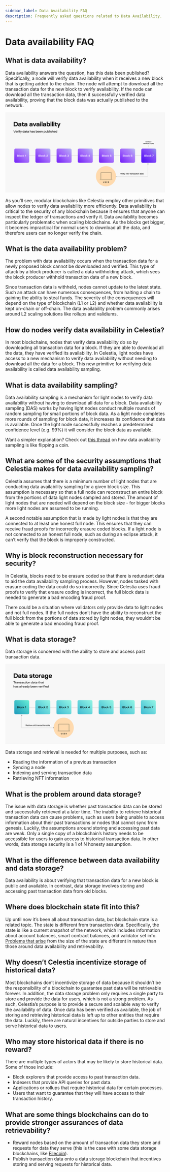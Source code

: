 ```yaml
---
sidebar_label: Data Availability FAQ
description: Frequently asked questions related to Data Availability.
---
```


# Data availability FAQ

## What is data availability?

Data availability answers the question, has this data been published?
Specifically, a node will verify data availability when it receives a
new block that is getting added to the chain. The node will attempt to
download all the transaction data for the new block to verify availability.
If the node can download all the transaction data, then it successfully
verified data availability, proving that the block data was actually
published to the network.

![Modular VS Monolithic](../img/learn/data-availability-faq/Data-availability.png)

As you’ll see, modular blockchains like Celestia employ other primitives
that allow nodes to verify data availability more efficiently. Data
availability is critical to the security of any blockchain because it
ensures that anyone can inspect the ledger of transactions and verify it.
Data availability becomes particularly problematic when scaling blockchains.
As the blocks get bigger, it becomes impractical for normal users to
download all the data, and therefore users can no longer verify the chain.

## What is the data availability problem?

The problem with data availability occurs when the transaction data for
a newly proposed block cannot be downloaded and verified. This type of
attack by a block producer is called a data withholding attack, which
sees the block producer withhold transaction data of a new block.

Since transaction data is withheld, nodes cannot update to the latest state.
Such an attack can have numerous consequences, from halting a chain to
gaining the ability to steal funds. The severity of the consequences will
depend on the type of blockchain (L1 or L2) and whether data availability
is kept on-chain or off-chain. The data availability problem commonly
arises around L2 scaling solutions like rollups and validiums.

## How do nodes verify data availability in Celestia?

In most blockchains, nodes that verify data availability do so by downloading
all transaction data for a block. If they are able to download all the data,
they have verified its availability. In Celestia, light nodes have access to
a new mechanism to verify data availability without needing to download all
the data for a block. This new primitive for verifying data availability is
called data availability sampling.

## What is data availability sampling?

Data availability sampling is a mechanism for light nodes to verify data
availability without having to download all data for a block. Data availability
sampling (DAS) works by having light nodes conduct multiple rounds of random
sampling for small portions of block data. As a light node completes more
rounds of sampling for block data, it increases its confidence that data is
available. Once the light node successfully reaches a predetermined confidence
level (e.g. 99%) it will consider the block data as available.

Want a simpler explanation? Check out [this thread](https://twitter.com/nickwh8te/status/1559977957195751424)
on how data availability sampling is like flipping a coin.

<!-- markdownlint-disable MD013 -->
## What are some of the security assumptions that Celestia makes for data availability sampling?
<!-- markdownlint-disable MD013 -->

Celestia assumes that there is a minimum number of light nodes that are
conducting data availability sampling for a given block size. This assumption
is necessary so that a full node can reconstruct an entire block from the
portions of data light nodes sampled and stored. The amount of light nodes
that are needed will depend on the block size - for bigger blocks more light
nodes are assumed to be running.

A second notable assumption that is made by light nodes is that they are
connected to at least one honest full node. This ensures that they can receive
fraud proofs for incorrectly erasure coded blocks. If a light node is not
connected to an honest full node, such as during an eclipse attack, it can’t
verify that the block is improperly constructed.

## Why is block reconstruction necessary for security?

In Celestia, blocks need to be erasure coded so that there is redundant
data to aid the data availability sampling process. However, nodes tasked
with erasure coding the data could do so incorrectly. Since Celestia uses
fraud proofs to verify that erasure coding is incorrect, the full block
data is needed to generate a bad encoding fraud proof.

There could be a situation where validators only provide data to light nodes
and not full nodes. If the full nodes don’t have the ability to reconstruct the
full block from the portions of data stored by light nodes, they wouldn’t be
able to generate a bad encoding fraud proof.

## What is data storage?

Data storage is concerned with the ability to store and access past transaction data.

![Modular VS Monolithic](../img/learn/data-availability-faq/Data-storage.png)

Data storage and retrieval is needed for multiple purposes, such as:

- Reading the information of a previous transaction
- Syncing a node
- Indexing and serving transaction data
- Retrieving NFT information

## What is the problem around data storage?

The issue with data storage is whether past transaction data can be stored and
successfully retrieved at a later time. The inability to retrieve historical
transaction data can cause problems, such as users being unable to access
information about their past transactions or nodes that cannot sync from genesis.
Luckily, the assumptions around storing and accessing past data are weak.
Only a single copy of a blockchain’s history needs to be accessible for users
to gain access to historical transaction data. In other words, data storage
security is a 1 of N honesty assumption.

## What is the difference between data availability and data storage?

Data availability is about verifying that transaction data for a new block is
public and available. In contrast, data storage involves storing and accessing
past transaction data from old blocks.

## Where does blockchain state fit into this?

Up until now it’s been all about transaction data, but blockchain state is a
related topic. The state is different from transaction data. Specifically, the
state is like a current snapshot of the network, which includes information
about account balances, smart contract balances, and validator set info.
[Problems that arise](https://forum.celestia.org/t/the-state-growth-problem-in-a-modular-blockchain-ecosystem/325)
from the size of the state are different in nature than those around
data availability and retrievability.

## Why doesn’t Celestia incentivize storage of historical data?

Most blockchains don’t incentivize storage of data because it shouldn’t be the
responsibility of a blockchain to guarantee past data will be retrievable forever.
In addition, the data storage problem only requires a single party to store and
provide the data for users, which is not a strong problem. As such, Celestia’s
purpose is to provide a secure and scalable way to verify the availability of data.
Once data has been verified as available, the job of storing and retrieving
historical data is left up to other entities that require the data. Luckily, there
are natural incentives for outside parties to store and serve historical data to users.

## Who may store historical data if there is no reward?

There are multiple types of actors that may be likely to store historical data.
Some of those include:

- Block explorers that provide access to past transaction data.
- Indexers that provide API queries for past data.
- Applications or rollups that require historical data for certain processes.
- Users that want to guarantee that they will have access to their transaction history.

## What are some things blockchains can do to provide stronger assurances of data retrievability?

- Reward nodes based on the amount of transaction data they store and requests for data
they serve (this is the case with some data storage blockchains, like [Filecoin](https://filecoin.io)).
- Publish transaction data onto a data storage blockchain that incentives storing and
serving requests for historical data.
